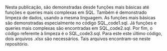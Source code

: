 Nesta publicação, são demonstradas desde funções mais básicas até funções e queries mais complexas em SQL. Também é demonstrado limpeza de dados, usando a mesma linguagem.
As funções mais básicas são demonstradas especialmente no código SQL_code1.sql. Já funções e queries mais complexas são encontradas em SQL_code2.sql. Por fim, o código referente à limpeza é o SQL_code3.sql. Para este este último código, dois arquivos .xlsx são necessários. Tais arquivos encontram-se neste repositório.
